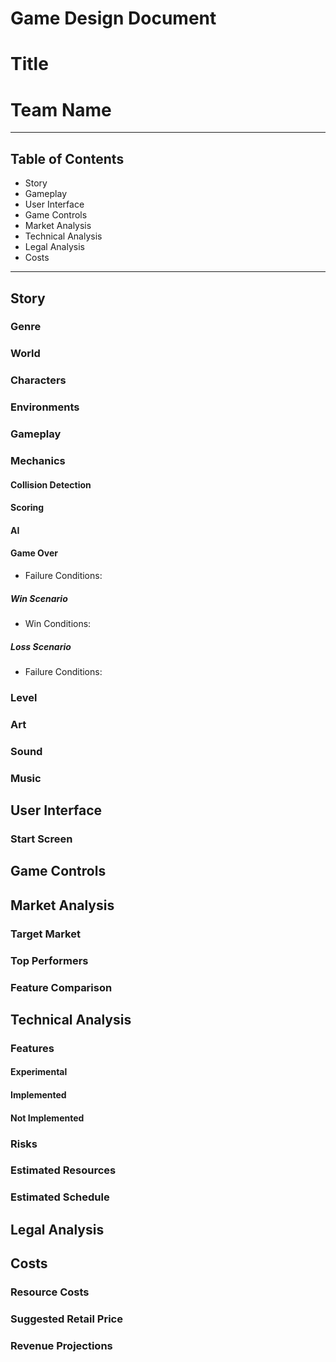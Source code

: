 # Game Design Document

# Title

# Team Name

---

## Table of Contents

* Story
* Gameplay
* User Interface
* Game Controls
* Market Analysis
* Technical Analysis
* Legal Analysis
* Costs

---

## Story

### Genre

### World

### Characters

### Environments

### Gameplay
 
### Mechanics

#### Collision Detection

#### Scoring

#### AI

#### Game Over
* Failure Conditions:
   

##### Win Scenario
* Win Conditions:


##### Loss Scenario
* Failure Conditions:


### Level


### Art

### Sound

### Music

## User Interface

### Start Screen

## Game Controls

## Market Analysis

### Target Market

### Top Performers

### Feature Comparison

## Technical Analysis

### Features

#### Experimental

#### Implemented

#### Not Implemented

### Risks

### Estimated Resources

### Estimated Schedule

## Legal Analysis

## Costs

### Resource Costs

### Suggested Retail Price

### Revenue Projections
